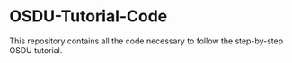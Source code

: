 # OSDU-Tutorial-Code
This repository contains all the code necessary to follow the step-by-step OSDU tutorial. 
